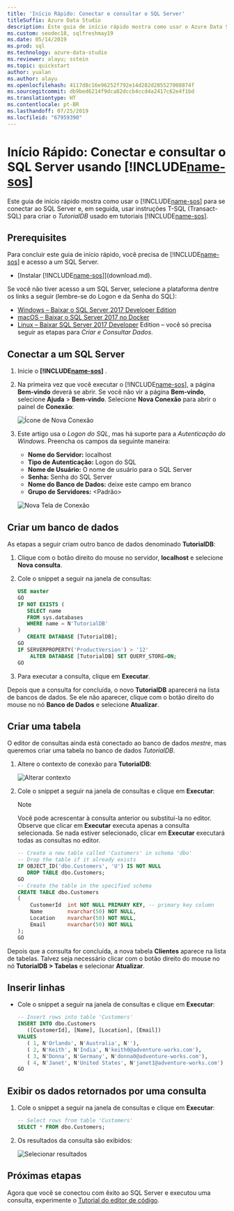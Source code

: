 ```yaml
---
title: 'Início Rápido: Conectar e consultar o SQL Server'
titleSuffix: Azure Data Studio
description: Este guia de início rápido mostra como usar o Azure Data Studio para conectar-se ao SQL Server e executar uma consulta
ms.custom: seodec18, sqlfreshmay19
ms.date: 05/14/2019
ms.prod: sql
ms.technology: azure-data-studio
ms.reviewer: alayu; sstein
ms.topic: quickstart
author: yualan
ms.author: alayu
ms.openlocfilehash: 4117d8c16e96252f792e14d282d285527008874f
ms.sourcegitcommit: db9bed6214f9dca82dccb4ccd4a2417c62e4f1bd
ms.translationtype: HT
ms.contentlocale: pt-BR
ms.lasthandoff: 07/25/2019
ms.locfileid: "67959390"
---
```

# <a name="quickstart-connect-and-query-sql-server-using-includename-sosincludesname-sos-shortmd"></a>Início Rápido: Conectar e consultar o SQL Server usando [!INCLUDE[name-sos](../includes/name-sos-short.md)]
Este guia de início rápido mostra como usar o [!INCLUDE[name-sos](../includes/name-sos-short.md)] para se conectar ao SQL Server e, em seguida, usar instruções T-SQL (Transact-SQL) para criar o *TutorialDB* usado em tutoriais [!INCLUDE[name-sos](../includes/name-sos-short.md)].

## <a name="prerequisites"></a>Prerequisites

Para concluir este guia de início rápido, você precisa de [!INCLUDE[name-sos](../includes/name-sos-short.md)] e acesso a um SQL Server.

- [Instalar [!INCLUDE[name-sos](../includes/name-sos-short.md)]](download.md).

Se você não tiver acesso a um SQL Server, selecione a plataforma dentre os links a seguir (lembre-se do Logon e da Senha do SQL):
- [Windows – Baixar o SQL Server 2017 Developer Edition](https://www.microsoft.com/sql-server/sql-server-downloads)
- [macOS – Baixar o SQL Server 2017 no Docker](https://docs.microsoft.com/sql/linux/quickstart-install-connect-docker)
- [Linux – Baixar SQL Server 2017 Developer](https://docs.microsoft.com/sql/linux/sql-server-linux-overview#install) Edition – você só precisa seguir as etapas para *Criar e Consultar Dados*.


## <a name="connect-to-a-sql-server"></a>Conectar a um SQL Server

   
1. Inicie o **[!INCLUDE[name-sos](../includes/name-sos-short.md)]** .
1. Na primeira vez que você executar o [!INCLUDE[name-sos](../includes/name-sos-short.md)], a página **Bem-vindo** deverá se abrir. Se você não vir a página **Bem-vindo**, selecione **Ajuda** > **Bem-vindo**. Selecione **Nova Conexão** para abrir o painel de **Conexão**:
   
   ![Ícone de Nova Conexão](media/quickstart-sql-server/new-connection-icon.png)

1. Este artigo usa o *Logon do SQL*, mas há suporte para a *Autenticação do Windows*. Preencha os campos da seguinte maneira:
 
    - **Nome do Servidor:** localhost
    - **Tipo de Autenticação:** Logon do SQL  
    - **Nome de Usuário:** O nome de usuário para o SQL Server  
    - **Senha:** Senha do SQL Server  
    - **Nome do Banco de Dados:** deixe este campo em branco 
    - **Grupo de Servidores:** \<Padrão\>  

   ![Nova Tela de Conexão](media/quickstart-sql-server/new-connection-screen.png)



## <a name="create-a-database"></a>Criar um banco de dados

As etapas a seguir criam outro banco de dados denominado **TutorialDB**:

1. Clique com o botão direito do mouse no servidor, **localhost** e selecione **Nova consulta**.
1. Cole o snippet a seguir na janela de consultas: 

   ```sql
   USE master
   GO
   IF NOT EXISTS (
      SELECT name
      FROM sys.databases
      WHERE name = N'TutorialDB'
   )
      CREATE DATABASE [TutorialDB];
   GO
   IF SERVERPROPERTY('ProductVersion') > '12'
       ALTER DATABASE [TutorialDB] SET QUERY_STORE=ON;
   GO
   ```
1. Para executar a consulta, clique em **Executar**.

Depois que a consulta for concluída, o novo **TutorialDB** aparecerá na lista de bancos de dados. Se ele não aparecer, clique com o botão direito do mouse no nó **Banco de Dados** e selecione **Atualizar**.


## <a name="create-a-table"></a>Criar uma tabela

O editor de consultas ainda está conectado ao banco de dados *mestre*, mas queremos criar uma tabela no banco de dados *TutorialDB*. 

1. Altere o contexto de conexão para **TutorialDB**:

   ![Alterar contexto](media/quickstart-sql-server/change-context.png)



1. Cole o snippet a seguir na janela de consultas e clique em **Executar**:

   > [!NOTE]
   > Você pode acrescentar à consulta anterior ou substituí-la no editor. Observe que clicar em **Executar** executa apenas a consulta selecionada. Se nada estiver selecionado, clicar em **Executar** executará todas as consultas no editor.

   ```sql
   -- Create a new table called 'Customers' in schema 'dbo'
   -- Drop the table if it already exists
   IF OBJECT_ID('dbo.Customers', 'U') IS NOT NULL
      DROP TABLE dbo.Customers;
   GO
   -- Create the table in the specified schema
   CREATE TABLE dbo.Customers
   (
       CustomerId  int NOT NULL PRIMARY KEY, -- primary key column
       Name        nvarchar(50) NOT NULL,
       Location    nvarchar(50) NOT NULL,
       Email       nvarchar(50) NOT NULL
   );
   GO
   ```

Depois que a consulta for concluída, a nova tabela **Clientes** aparece na lista de tabelas. Talvez seja necessário clicar com o botão direito do mouse no nó **TutorialDB > Tabelas** e selecionar **Atualizar**.

## <a name="insert-rows"></a>Inserir linhas

- Cole o snippet a seguir na janela de consultas e clique em **Executar**:

   ```sql
   -- Insert rows into table 'Customers'
   INSERT INTO dbo.Customers
      ([CustomerId], [Name], [Location], [Email])
   VALUES
      ( 1, N'Orlando', N'Australia', N''),
      ( 2, N'Keith', N'India', N'keith0@adventure-works.com'),
      ( 3, N'Donna', N'Germany', N'donna0@adventure-works.com'),
      ( 4, N'Janet', N'United States', N'janet1@adventure-works.com')
   GO
   ```



## <a name="view-the-data-returned-by-a-query"></a>Exibir os dados retornados por uma consulta
1. Cole o snippet a seguir na janela de consultas e clique em **Executar**:

   ```sql
   -- Select rows from table 'Customers'
   SELECT * FROM dbo.Customers;
   ```

1. Os resultados da consulta são exibidos:

   ![Selecionar resultados](media/quickstart-sql-server/select-results.png)


## <a name="next-steps"></a>Próximas etapas
Agora que você se conectou com êxito ao SQL Server e executou uma consulta, experimente o [Tutorial do editor de código](tutorial-sql-editor.md).


